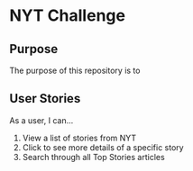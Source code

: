 # NYT Challenge

## Purpose
The purpose of this repository is to 

## User Stories 
As a user, I can... 
1) View a list of stories from NYT 
2) Click to see more details of a specific story
3) Search through all Top Stories articles 
